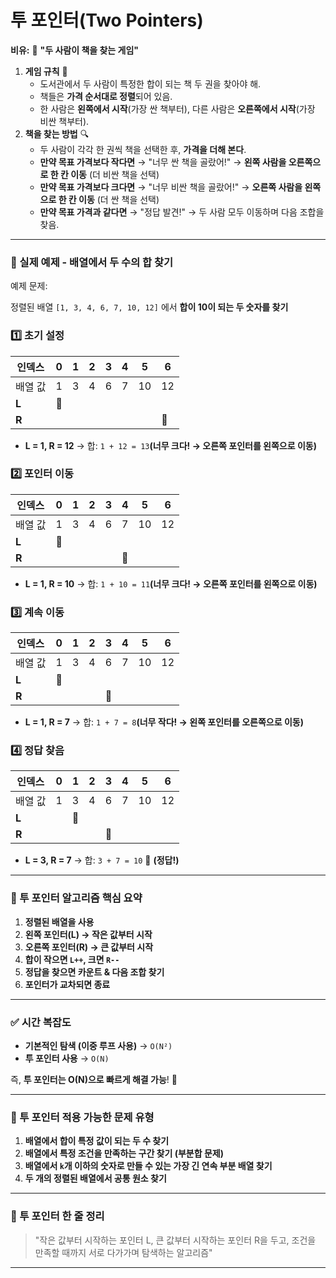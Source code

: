 # **투 포인터(Two Pointers)**

**비유:** 🎯 **"두 사람이 책을 찾는 게임"**

1. **게임 규칙** 🎲
    - 도서관에서 두 사람이 특정한 합이 되는 책 두 권을 찾아야 해.
    - 책들은 **가격 순서대로 정렬**되어 있음.
    - 한 사람은 **왼쪽에서 시작**(가장 싼 책부터),
    다른 사람은 **오른쪽에서 시작**(가장 비싼 책부터).
2. **책을 찾는 방법** 🔍
    - 두 사람이 각각 한 권씩 책을 선택한 후, **가격을 더해 본다**.
    - **만약 목표 가격보다 작다면** → "너무 싼 책을 골랐어!"
    → **왼쪽 사람을 오른쪽으로 한 칸 이동** (더 비싼 책을 선택)
    - **만약 목표 가격보다 크다면** → "너무 비싼 책을 골랐어!"
    → **오른쪽 사람을 왼쪽으로 한 칸 이동** (더 싼 책을 선택)
    - **만약 목표 가격과 같다면** → "정답 발견!"
    → 두 사람 모두 이동하며 다음 조합을 찾음.

---

### **📌 실제 예제 - 배열에서 두 수의 합 찾기**

예제 문제:

정렬된 배열 `[1, 3, 4, 6, 7, 10, 12]` 에서 **합이 10이 되는 두 숫자를 찾기**

### **1️⃣ 초기 설정**

| 인덱스 | 0 | 1 | 2 | 3 | 4 | 5 | 6 |
| --- | --- | --- | --- | --- | --- | --- | --- |
| 배열 값 | 1 | 3 | 4 | 6 | 7 | 10 | 12 |
| **L** | 🔴 |  |  |  |  |  |  |
| **R** |  |  |  |  |  |  | 🔵 |
- **L = 1, R = 12** → 합: `1 + 12 = 13`**(너무 크다! → 오른쪽 포인터를 왼쪽으로 이동)**

### **2️⃣ 포인터 이동**

| 인덱스 | 0 | 1 | 2 | 3 | 4 | 5 | 6 |
| --- | --- | --- | --- | --- | --- | --- | --- |
| 배열 값 | 1 | 3 | 4 | 6 | 7 | 10 | 12 |
| **L** | 🔴 |  |  |  |  |  |  |
| **R** |  |  |  |  | 🔵 |  |  |
- **L = 1, R = 10** → 합: `1 + 10 = 11`**(너무 크다! → 오른쪽 포인터를 왼쪽으로 이동)**

### **3️⃣ 계속 이동**

| 인덱스 | 0 | 1 | 2 | 3 | 4 | 5 | 6 |
| --- | --- | --- | --- | --- | --- | --- | --- |
| 배열 값 | 1 | 3 | 4 | 6 | 7 | 10 | 12 |
| **L** | 🔴 |  |  |  |  |  |  |
| **R** |  |  |  | 🔵 |  |  |  |
- **L = 1, R = 7** → 합: `1 + 7 = 8`**(너무 작다! → 왼쪽 포인터를 오른쪽으로 이동)**

### **4️⃣ 정답 찾음**

| 인덱스 | 0 | 1 | 2 | 3 | 4 | 5 | 6 |
| --- | --- | --- | --- | --- | --- | --- | --- |
| 배열 값 | 1 | 3 | 4 | 6 | 7 | 10 | 12 |
| **L** |  | 🔴 |  |  |  |  |  |
| **R** |  |  |  | 🔵 |  |  |  |
- **L = 3, R = 7** → 합: `3 + 7 = 10` 🎯 **(정답!)**

---

### **📌 투 포인터 알고리즘 핵심 요약**

1. **정렬된 배열을 사용**
2. **왼쪽 포인터(L) → 작은 값부터 시작**
3. **오른쪽 포인터(R) → 큰 값부터 시작**
4. **합이 작으면 `L++`, 크면 `R--`**
5. **정답을 찾으면 카운트 & 다음 조합 찾기**
6. **포인터가 교차되면 종료**

---

### **✅ 시간 복잡도**

- **기본적인 탐색 (이중 루프 사용)** → `O(N²)`
- **투 포인터 사용** → `O(N)`

즉, **투 포인터는 O(N)으로 빠르게 해결 가능**! 🚀

---

### **📌 투 포인터 적용 가능한 문제 유형**

1. **배열에서 합이 특정 값이 되는 두 수 찾기**
2. **배열에서 특정 조건을 만족하는 구간 찾기 (부분합 문제)**
3. **배열에서 `k`개 이하의 숫자로 만들 수 있는 가장 긴 연속 부분 배열 찾기**
4. **두 개의 정렬된 배열에서 공통 원소 찾기**

---

### **🎯 투 포인터 한 줄 정리**

> "작은 값부터 시작하는 포인터 L, 큰 값부터 시작하는 포인터 R을 두고, 조건을 만족할 때까지 서로 다가가며 탐색하는 알고리즘"
> 

---